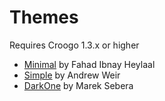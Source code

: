 # Themes

Requires Croogo 1.3.x or higher

* [Minimal](http://fahad19.com/blog/minimal-theme) by Fahad Ibnay Heylaal
* [Simple](http://andrw.net/blog/simple-theme-released-for-croogo-132) by Andrew Weir
* [DarkOne](http://github.com/smarek/DarkOne) by Marek Sebera